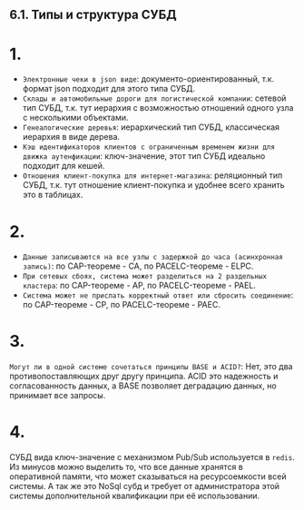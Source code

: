 ## 6.1. Типы и структура СУБД

# 1. 
- `Электронные чеки в json виде`: документо-ориентированный, т.к. формат json подходит для этого типа СУБД.
- `Склады и автомобильные дороги для логистической компании`: сетевой тип СУБД, т.к. тут иерархия с возможностью отношений одного узла с несколькими объектами.
- `Генеалогические деревья`: иерархический тип СУБД, классическая иерархия в виде дерева. 
- `Кэш идентификаторов клиентов с ограниченным временем жизни для движка аутенфикации`: ключ-значение, этот тип СУБД идеально подходит для кешей.
- `Отношения клиент-покупка для интернет-магазина`: реляционный тип СУБД, т.к. тут отношение клиент-покупка и удобнее всего хранить это в таблицах. 

# 2.
- `Данные записываются на все узлы с задержкой до часа (асинхронная запись)`: по CAP-теореме - CA, по PACELC-теореме - ELPC.
- `При сетевых сбоях, система может разделиться на 2 раздельных кластера`: по CAP-теореме - AP, по PACELC-теореме - PAEL.
- `Система может не прислать корректный ответ или сбросить соединение`: по CAP-теореме - CP, по PACELC-теореме - PAEC.

# 3.
`Могут ли в одной системе сочетаться принципы BASE и ACID?`: Нет, это два противопоставляющих друг другу принципа. ACID это надежность и согласованность данных, а BASE позволяет деградацию данных, но принимает все запросы.   

# 4.
СУБД вида ключ-значение с механизмом Pub/Sub используется в `redis`. Из минусов можно выделить то, что все данные хранятся в оперативной памяти, что может сказываться на ресурсоемкости всей системы. А так же это NoSql субд и требует от администратора этой системы дополнительной квалификации при её использовании.  